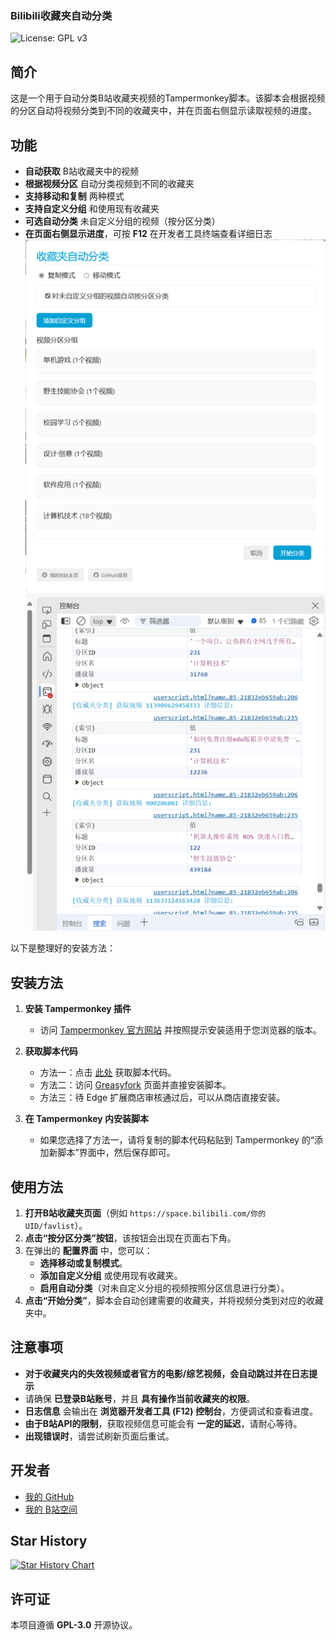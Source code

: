 ### **Bilibili收藏夹自动分类**  
![License: GPL v3](https://img.shields.io/badge/License-GPLv3-blue.svg)
## **简介**  

这是一个用于自动分类B站收藏夹视频的Tampermonkey脚本。该脚本会根据视频的分区自动将视频分类到不同的收藏夹中，并在页面右侧显示读取视频的进度。  

## **功能**  

- **自动获取** B站收藏夹中的视频  
- **根据视频分区** 自动分类视频到不同的收藏夹  
- **支持移动和复制** 两种模式  
- **支持自定义分组** 和使用现有收藏夹  
- **可选自动分类** 未自定义分组的视频（按分区分类）  
- **在页面右侧显示进度**，可按 **F12** 在开发者工具终端查看详细日志  
![配置界面](图片1.png)  
![日志](图片2.png)  

以下是整理好的安装方法：

## 安装方法

1. **安装 Tampermonkey 插件**
   - 访问 [Tampermonkey 官方网站](https://www.tampermonkey.net/) 并按照提示安装适用于您浏览器的版本。

2. **获取脚本代码**
   - 方法一：点击 [此处](https://github.com/jqwgt/bilibili-favlist-classifier/blob/main/Bilibili%E6%94%B6%E8%97%8F%E5%A4%B9%E8%87%AA%E5%8A%A8%E5%88%86%E7%B1%BB.js) 获取脚本代码。
   - 方法二：访问 [Greasyfork](https://greasyfork.org/zh-CN/scripts/531672-bilibili%E6%94%B6%E8%97%8F%E5%A4%B9%E8%87%AA%E5%8A%A8%E5%88%86%E7%B1%BB) 页面并直接安装脚本。
   - 方法三：待 Edge 扩展商店审核通过后，可以从商店直接安装。

3. **在 Tampermonkey 内安装脚本**
   - 如果您选择了方法一，请将复制的脚本代码粘贴到 Tampermonkey 的“添加新脚本”界面中，然后保存即可。

## **使用方法**  

1. **打开B站收藏夹页面**（例如 `https://space.bilibili.com/你的UID/favlist`）。  
2. **点击“按分区分类”按钮**，该按钮会出现在页面右下角。  
3. 在弹出的 **配置界面** 中，您可以：  
   - **选择移动或复制模式**。  
   - **添加自定义分组** 或使用现有收藏夹。  
   - **启用自动分类**（对未自定义分组的视频按照分区信息进行分类）。  
4. **点击“开始分类”**，脚本会自动创建需要的收藏夹，并将视频分类到对应的收藏夹中。  

## **注意事项**  

- **对于收藏夹内的失效视频或者官方的电影/综艺视频，会自动跳过并在日志提示**  
- 请确保 **已登录B站账号**，并且 **具有操作当前收藏夹的权限**。  
- **日志信息** 会输出在 **浏览器开发者工具 (F12) 控制台**，方便调试和查看进度。  
- **由于B站API的限制**，获取视频信息可能会有 **一定的延迟**，请耐心等待。  
- **出现错误时**，请尝试刷新页面后重试。  

## **开发者**  

- [我的 GitHub](https://github.com/jqwgt)  
- [我的 B站空间](https://space.bilibili.com/1937042029)
  
## Star History

[![Star History Chart](https://api.star-history.com/svg?repos=jqwgt/bilibili-favlist-classifier&type=Date)](https://www.star-history.com/#jqwgt/bilibili-favlist-classifier&Date)
## **许可证**  

本项目遵循 **GPL-3.0** 开源协议。  


